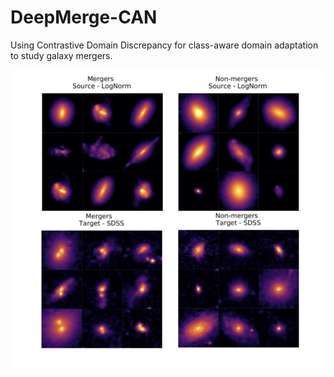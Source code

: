 # DeepMerge-CAN
Using Contrastive Domain Discrepancy for class-aware domain adaptation to study galaxy mergers.


![](images/mergers.png)
